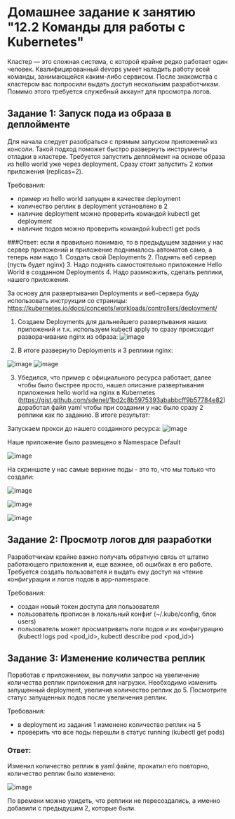 # Домашнее задание к занятию "12.2 Команды для работы с Kubernetes"
Кластер — это сложная система, с которой крайне редко работает один человек. Квалифицированный devops умеет наладить работу всей команды, занимающейся каким-либо сервисом.
После знакомства с кластером вас попросили выдать доступ нескольким разработчикам. Помимо этого требуется служебный аккаунт для просмотра логов.

## Задание 1: Запуск пода из образа в деплойменте
Для начала следует разобраться с прямым запуском приложений из консоли. Такой подход поможет быстро развернуть инструменты отладки в кластере. Требуется запустить деплоймент на основе образа из hello world уже через deployment. Сразу стоит запустить 2 копии приложения (replicas=2). 

Требования:
 * пример из hello world запущен в качестве deployment
 * количество реплик в deployment установлено в 2
 * наличие deployment можно проверить командой kubectl get deployment
 * наличие подов можно проверить командой kubectl get pods

###Ответ: если я правильно понимаю, то в предыдущем задании у нас сервер приложений и приложение поднималось автоматов само, а теперь нам надо 1. Создать свой Deployments 2. Поднять веб сервер (пусть будет nginx) 3. Надо поднять самостоятельно приложение Hello World в созданном Deployments 4. Надо размножить, сделать реплики, нашего приложения.

За основу для развертывания Deployments и веб-сервера буду использовать инструкции со страницы: https://kubernetes.io/docs/concepts/workloads/controllers/deployment/ 

1. Создаем Deployments для дальнейшего развертывания наших приложений и т.к. используем kubectl apply то сразу происходит разворачивание nginx из образа:
![image](https://user-images.githubusercontent.com/92969676/186331657-fbc58682-a621-4920-898f-f5acd6c838c8.png)

2. В итоге развернуто Deployments и 3 реплики nginx:

![image](https://user-images.githubusercontent.com/92969676/186331852-d38b798a-95bc-4e26-a1ce-920d9aa48a76.png)
![image](https://user-images.githubusercontent.com/92969676/186331935-f45e9c65-2177-466d-b22f-31d42e8033db.png)

3. Убедился, что пример с официального ресурса работает, далее чтобы было быстрее просто, нашел описание развертывания приложения hello world на nginx в Kubernetes (https://gist.github.com/sdenel/1bd2c8b5975393ababbcff9b57784e82) доработал файл yaml чтобы при создании у нас было сразу 2 реплики как по заданию. В итоге результат: 

Запускаем прокси до нашего созданного ресурса:
![image](https://user-images.githubusercontent.com/92969676/186579625-9bb91b52-3045-4a0d-af04-74a326b029d5.png)

Наше приложение было размещено в Namespace Default

![image](https://user-images.githubusercontent.com/92969676/186581187-ddb78b0b-4e24-4951-b0e0-d4499f3ddb9f.png)

На скриншоте у нас самые верхние поды - это то, что мы только что создали:

![image](https://user-images.githubusercontent.com/92969676/186581300-b30c0451-cb2c-4520-b17e-48f77ee68b7d.png)


![image](https://user-images.githubusercontent.com/92969676/186580985-cad96933-30c0-4025-9c94-b5d4bca1c73e.png)


![image](https://user-images.githubusercontent.com/92969676/186580903-ab811517-2d71-47d8-ae11-7eea849d7409.png)



## Задание 2: Просмотр логов для разработки
Разработчикам крайне важно получать обратную связь от штатно работающего приложения и, еще важнее, об ошибках в его работе. 
Требуется создать пользователя и выдать ему доступ на чтение конфигурации и логов подов в app-namespace.

Требования: 
 * создан новый токен доступа для пользователя
 * пользователь прописан в локальный конфиг (~/.kube/config, блок users)
 * пользователь может просматривать логи подов и их конфигурацию (kubectl logs pod <pod_id>, kubectl describe pod <pod_id>)


## Задание 3: Изменение количества реплик 
Поработав с приложением, вы получили запрос на увеличение количества реплик приложения для нагрузки. Необходимо изменить запущенный deployment, увеличив количество реплик до 5. Посмотрите статус запущенных подов после увеличения реплик. 

Требования:
 * в deployment из задания 1 изменено количество реплик на 5
 * проверить что все поды перешли в статус running (kubectl get pods)

### Ответ: 

Изменил количество реплик в yaml файле, прокатил его повторно, количество реплик было изменено:

![image](https://user-images.githubusercontent.com/92969676/186582616-2574b7c4-7476-4527-b91b-12688e66447e.png)

По времени можно увидеть, что реплики не пересоздались, а именно добавили с предыдущим 2, которые были.
